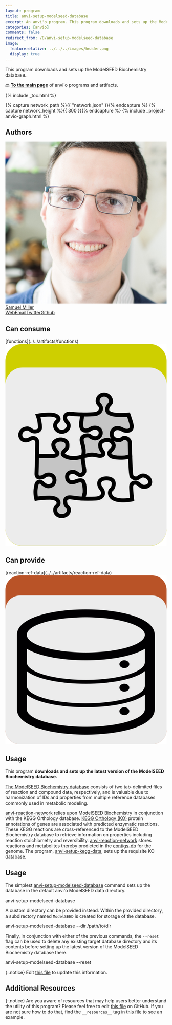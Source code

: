```yaml
---
layout: program
title: anvi-setup-modelseed-database
excerpt: An anvi'o program. This program downloads and sets up the ModelSEED Biochemistry database.
categories: [anvio]
comments: false
redirect_from: /8/anvi-setup-modelseed-database
image:
  featurerelative: ../../../images/header.png
  display: true
---
```


This program downloads and sets up the ModelSEED Biochemistry database..

🔙 **[To the main page](../../)** of anvi'o programs and artifacts.


{% include _toc.html %}
<div id="svg" class="subnetwork"></div>
{% capture network_path %}{{ "network.json" }}{% endcapture %}
{% capture network_height %}{{ 300 }}{% endcapture %}
{% include _project-anvio-graph.html %}


## Authors

<div class="anvio-person"><div class="anvio-person-info"><div class="anvio-person-photo"><img class="anvio-person-photo-img" src="../../images/authors/semiller10.jpg" /></div><div class="anvio-person-info-box"><a href="/people/semiller10" target="_blank"><span class="anvio-person-name">Samuel Miller</span></a><div class="anvio-person-social-box"><a href="https://semiller10.github.io" class="person-social" target="_blank"><i class="fa fa-fw fa-home"></i>Web</a><a href="mailto:samuelmiller10@gmail.com" class="person-social" target="_blank"><i class="fa fa-fw fa-envelope-square"></i>Email</a><a href="http://twitter.com/smiller_science" class="person-social" target="_blank"><i class="fa fa-fw fa-twitter-square"></i>Twitter</a><a href="http://github.com/semiller10" class="person-social" target="_blank"><i class="fa fa-fw fa-github"></i>Github</a></div></div></div></div>



## Can consume


<p style="text-align: left" markdown="1"><span class="artifact-r">[functions](../../artifacts/functions) <img src="../../images/icons/CONCEPT.png" class="artifact-icon-mini" /></span></p>


## Can provide


<p style="text-align: left" markdown="1"><span class="artifact-p">[reaction-ref-data](../../artifacts/reaction-ref-data) <img src="../../images/icons/DB.png" class="artifact-icon-mini" /></span></p>


## Usage


This program **downloads and sets up the latest version of the ModelSEED Biochemistry database.**

[The ModelSEED Biochemistry database](https://github.com/ModelSEED/ModelSEEDDatabase) consists of two tab-delimited files of reaction and compound data, respectively, and is valuable due to harmonization of IDs and properties from multiple reference databases commonly used in metabolic modeling.

<span class="artifact-p">[anvi-reaction-network](/help/8/programs/anvi-reaction-network)</span> relies upon ModelSEED Biochemistry in conjunction with the KEGG Orthology database. [KEGG Orthology (KO)](https://www.genome.jp/kegg/ko.html) protein annotations of genes are associated with predicted enzymatic reactions. These KEGG reactions are cross-referenced to the ModelSEED Biochemistry database to retrieve information on properties including reaction stoichiometry and reversibility. <span class="artifact-p">[anvi-reaction-network](/help/8/programs/anvi-reaction-network)</span> stores reactions and metabolites thereby predicted in the <span class="artifact-n">[contigs-db](/help/8/artifacts/contigs-db)</span> for the genome. The program, <span class="artifact-p">[anvi-setup-kegg-data](/help/8/programs/anvi-setup-kegg-data)</span>, sets up the requisite KO database.

## Usage

The simplest <span class="artifact-p">[anvi-setup-modelseed-database](/help/8/programs/anvi-setup-modelseed-database)</span> command sets up the database in the default anvi'o ModelSEED data directory.

<div class="codeblock" markdown="1">
anvi&#45;setup&#45;modelseed&#45;database
</div>

A custom directory can be provided instead. Within the provided directory, a subdirectory named `ModelSEED` is created for storage of the database.

<div class="codeblock" markdown="1">
anvi&#45;setup&#45;modelseed&#45;database &#45;&#45;dir /path/to/dir
</div>

Finally, in conjunction with either of the previous commands, the `--reset` flag can be used to delete any existing target database directory and its contents before setting up the latest version of the ModelSEED Biochemistry database there.

<div class="codeblock" markdown="1">
anvi&#45;setup&#45;modelseed&#45;database &#45;&#45;reset
</div>


{:.notice}
Edit [this file](https://github.com/merenlab/anvio/tree/master/anvio/docs/programs/anvi-setup-modelseed-database.md) to update this information.


## Additional Resources



{:.notice}
Are you aware of resources that may help users better understand the utility of this program? Please feel free to edit [this file](https://github.com/merenlab/anvio/tree/master/bin/anvi-setup-modelseed-database) on GitHub. If you are not sure how to do that, find the `__resources__` tag in [this file](https://github.com/merenlab/anvio/blob/master/bin/anvi-interactive) to see an example.
